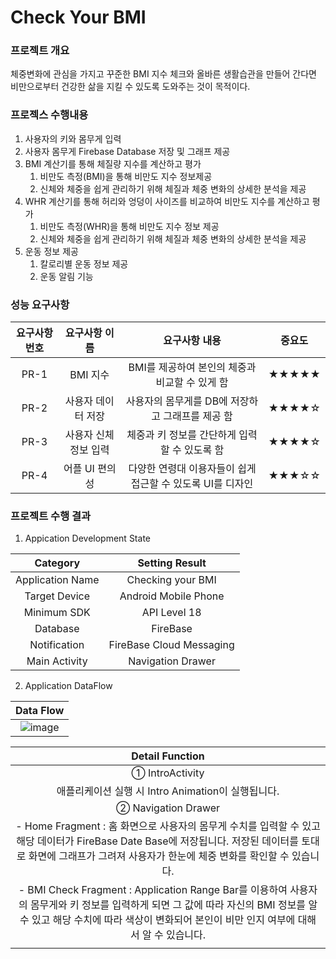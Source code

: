 # Check Your BMI

### 프로젝트 개요


체중변화에 관심을 가지고 꾸준한 BMI 지수 체크와 올바른 생활습관을 만들어 간다면 비만으로부터 건강한 삶을 지킬 수 있도록 도와주는 것이 목적이다.


### 프로젝스 수행내용


  1. 사용자의 키와 몸무게 입력
  2. 사용자 몸무게 Firebase Database 저장 및 그래프 제공
  3. BMI 계산기를 통해 체질량 지수를 계산하고 평가
      1. 비만도 측정(BMI)을 통해 비만도 지수 정보제공
      2. 신체와 체중을 쉽게 관리하기 위해 체질과 체중 변화의 상세한 분석을 제공
  4. WHR 계산기를 통해 허리와 엉덩이 사이즈를 비교하여 비만도 지수를 계산하고 평가
      1. 비만도 측정(WHR)을 통해 비만도 지수 정보 제공
      2. 신체와 체중을 쉽게 관리하기 위해 체질과 체중 변화의 상세한 분석을 제공
  5. 운동 정보 제공
      1. 칼로리별 운동 정보 제공
      2. 운동 알림 기능




### 성능 요구사항


| 요구사항 번호 | 요구사항 이름 | 요구사항 내용 | 중요도 |
|:---:|:---:|:---:|:---:|
| PR-1 | BMI 지수 | BMI를 제공하여 본인의 체중과 비교할 수 있게 함 | ★★★★★ |
| PR-2 | 사용자 데이터 저장 | 사용자의 몸무게를 DB에 저장하고 그래프를 제공 함 | ★★★★☆ |
| PR-3 | 사용자 신체정보 입력 | 체중과 키 정보를 간단하게 입력할 수 있도록 함 | ★★★★☆ |
| PR-4 | 어플 UI 편의성 | 다양한 연령대 이용자들이 쉽게 접근할 수 있도록 UI를 디자인 | ★★★☆☆ |






### 프로젝트 수행 결과


  1. Appication Development State
  
  
| Category | Setting Result |
|:---:|:---:|
| Application Name | Checking your BMI |
| Target Device | Android Mobile Phone |
| Minimum SDK | API Level 18 |
| Database | FireBase | 
| Notification | FireBase Cloud Messaging |
| Main Activity | Navigation Drawer |
  
  
  2. Application DataFlow
  
  
  | Data Flow |
  |:---:|
  | ![image](https://user-images.githubusercontent.com/53038387/82642669-3db46680-9c49-11ea-9081-976a3204e2e8.png) |
  
  
  | Detail Function |
  | :---: |
  | ➀ IntroActivity |
  | 애플리케이션 실행 시 Intro Animation이 실행됩니다. |
  | ➁ Navigation Drawer |
  | - Home Fragment : 홈 화면으로 사용자의 몸무게 수치를 입력할 수 있고 해당 데이터가 FireBase Date Base에 저장됩니다. 저장된 데이터를 토대로 화면에 그래프가 그려져 사용자가 한눈에 체중 변화를 확인할 수 있습니다.  
   - BMI Check Fragment : Application Range Bar를 이용하여 사용자의 몸무게와 키 정보를 입력하게 되면 그 값에 따라 자신의 BMI 정보를 알 수 있고 해당 수치에 따라 색상이 변화되어 본인이 비만 인지 여부에 대해서 알 수 있습니다.|
  |  |





